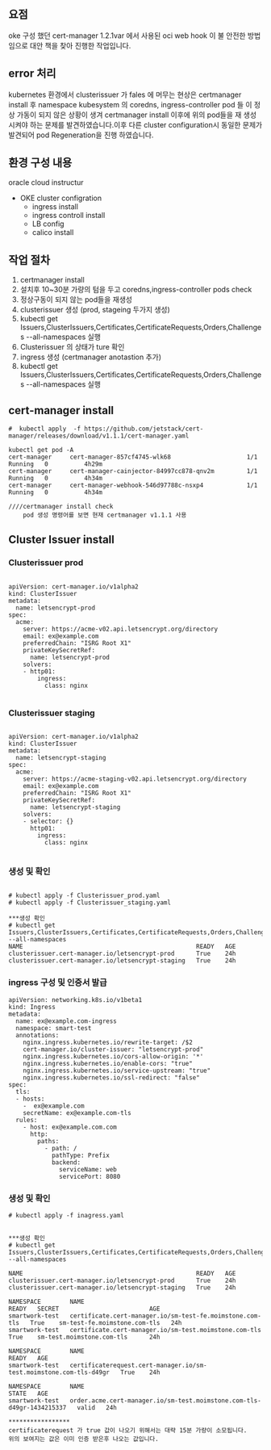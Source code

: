 ﻿

## 요점

oke 구성 했던 cert-manager 1.2.1var 에서 사용된 oci web hook 이 불 안전한 방법 임으로 대안 책을 찾아 진행한 작업입니다.

## error 처리 
 kubernetes 환경에서 clusterissuer 가 fales 에 머무는 현상은  certmanager install 후 namespace kubesystem 의 coredns, ingress-controller pod 들 이 정상 가동이 되지 않은  상황이 생겨 certmanager install 이후에 위의 pod들을 재 생성 시켜야 하는 문제를 발견하였습니다.이후 다른 cluster configuration시 동일한 문제가 발견되어 pod Regeneration을 진행 하였습니다.

##  환경 구성 내용

oracle cloud instructur 
 - OKE cluster configration
    * ingress install 
    * ingress controll install
    * LB config
    * calico install


## 작업 절차

1. certmanager install
2. 설치후 10~30분 가량의 텀을 두고 coredns,ingress-controller pods check
3. 정상구동이 되지 않는 pod들을 재생성
4. clusterissuer 생성 (prod, stageing 두가지 생성) 
5. kubectl get Issuers,ClusterIssuers,Certificates,CertificateRequests,Orders,Challenges --all-namespaces 실행
6. Clusterissuer 의 상태가 ture 확인
7. ingress 생성 (certmanager anotastion 추가)
8. kubectl get Issuers,ClusterIssuers,Certificates,CertificateRequests,Orders,Challenges --all-namespaces 실행






## cert-manager install
```
#  kubectl apply  -f https://github.com/jetstack/cert-manager/releases/download/v1.1.1/cert-manager.yaml

kubectl get pod -A
cert-manager     cert-manager-857cf4745-wlk68                     1/1     Running   0          4h29m
cert-manager     cert-manager-cainjector-84997cc878-qnv2m         1/1     Running   0          4h34m
cert-manager     cert-manager-webhook-546d97788c-nsxp4            1/1     Running   0          4h34m

////certmanager install check
    pod 생성 명령어를 보면 현재 certmanager v1.1.1 사용
```
## Cluster Issuer install
### Clusterissuer prod
```

apiVersion: cert-manager.io/v1alpha2
kind: ClusterIssuer
metadata:
  name: letsencrypt-prod
spec:
  acme:
    server: https://acme-v02.api.letsencrypt.org/directory
    email: ex@example.com
    preferredChain: "ISRG Root X1"
    privateKeySecretRef:
      name: letsencrypt-prod
    solvers:
    - http01:
        ingress:
          class: nginx
          
```
### Clusterissuer staging
```

apiVersion: cert-manager.io/v1alpha2
kind: ClusterIssuer
metadata:
  name: letsencrypt-staging
spec:
  acme:
    server: https://acme-staging-v02.api.letsencrypt.org/directory
    email: ex@example.com
    preferredChain: "ISRG Root X1"
    privateKeySecretRef:
      name: letsencrypt-staging
    solvers:
    - selector: {}
      http01:
        ingress:
          class: nginx
          
```
### 생성 및 확인
```

# kubectl apply -f Clusterissuer_prod.yaml
# kubectl apply -f Clusterissuer_staging.yaml

***생성 확인
# kubectl get Issuers,ClusterIssuers,Certificates,CertificateRequests,Orders,Challenges --all-namespaces
NAME                                                READY   AGE
clusterissuer.cert-manager.io/letsencrypt-prod      True    24h
clusterissuer.cert-manager.io/letsencrypt-staging   True    24h

```

### ingress 구성 및 인증서 발급
```
apiVersion: networking.k8s.io/v1beta1
kind: Ingress
metadata:
  name: ex@example.com-ingress
  namespace: smart-test
  annotations:
    nginx.ingress.kubernetes.io/rewrite-target: /$2
    cert-manager.io/cluster-issuer: "letsencrypt-prod"
    nginx.ingress.kubernetes.io/cors-allow-origin: '*'
    nginx.ingress.kubernetes.io/enable-cors: "true"
    nginx.ingress.kubernetes.io/service-upstream: "true"
    nginx.ingress.kubernetes.io/ssl-redirect: "false"
spec:
  tls:
  - hosts:
    -  ex@example.com
    secretName: ex@example.com-tls
  rules:
    - host: ex@example.com.com
      http:
        paths:
          - path: /
            pathType: Prefix
            backend:
              serviceName: web
              servicePort: 8080
```
### 생성 및 확인
```
# kubectl apply -f inagress.yaml


***생성 확인
# kubectl get Issuers,ClusterIssuers,Certificates,CertificateRequests,Orders,Challenges --all-namespaces

NAME                                                READY   AGE
clusterissuer.cert-manager.io/letsencrypt-prod      True    24h
clusterissuer.cert-manager.io/letsencrypt-staging   True    24h

NAMESPACE        NAME                                                       READY   SECRET                         AGE
smartwork-test   certificate.cert-manager.io/sm-test-fe.moimstone.com-tls   True    sm-test-fe.moimstone.com-tls   24h
smartwork-test   certificate.cert-manager.io/sm-test.moimstone.com-tls      True    sm-test.moimstone.com-tls      24h

NAMESPACE        NAME                                                                 READY   AGE
smartwork-test   certificaterequest.cert-manager.io/sm-test.moimstone.com-tls-d49gr   True    24h

NAMESPACE        NAME                                                                    STATE   AGE
smartwork-test   order.acme.cert-manager.io/sm-test.moimstone.com-tls-d49gr-1434215337   valid   24h

*****************
certificaterequest 가 true 값이 나오기 위해서는 대략 15분 가량이 소모됩니다.
위의 보여지는 값은 이미 인증 받은후 나오는 값입니다.
```
